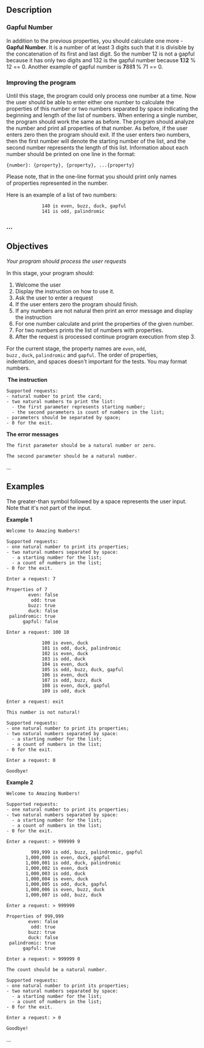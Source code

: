 <h2>Description</h2>

<h3>Gapful Number</h3>

<p>In addition to the previous properties, you should calculate one more - <strong>Gapful Number</strong>. It&nbsp;is a number&nbsp;of at least 3 digits such that it is divisible by the concatenation of its first and last digit. So the number 12 is not a gapful because it has only two digits and 132 is the gapful number because <strong>1</strong>3<strong>2</strong> % 12 == 0. Another example of gapful number is <strong>7</strong>88<strong>1 </strong>% 71 == 0.&nbsp;</p>

<h3>Improving the program</h3>

<p>Until this stage, the program could only process one number at a time. Now the user should be able to enter either one number to calculate the properties of this number or two numbers separated by space&nbsp;indicating the beginning and length of the list of numbers. When entering a single number, the program should work the same as before. The program should analyze the number and print all properties of that number. As before, if the user enters zero then the program should exit. If the user enters two numbers, then the first number will denote the starting number of the list, and the second number represents the length of this list. Information about each number should be printed on one line in the format:</p>

<pre>
<code class="language-no-highlight">{number}: {property}, {property}, ...{property}
</code></pre>

<p>Please note, that in the one-line format you should print only names of&nbsp;properties represented in the number.&nbsp;</p>

<p>Here is an example of a list of two numbers:</p>

<pre>
<code class="language-no-highlight">             140 is even, buzz, duck, gapful
             141 is odd, palindromic</code></pre>

<h3>...</h3>

<h2>Objectives</h2>

<ol>
</ol>

<p><em>Your program should process the user requests</em></p>

<p>In this stage, your program should:</p>

<ol>
	<li>Welcome the user</li>
	<li>Display the instruction on how to use it.</li>
	<li>Ask the user to enter a request</li>
	<li>If the user enters zero the program should finish.&nbsp;</li>
	<li>If any numbers are not natural then print an error message and display the instruction</li>
	<li>For&nbsp;one number&nbsp;calculate and print the properties of the given number.</li>
	<li>For two numbers prints the list of numbers with properties.</li>
	<li>After the request is processed continue program execution&nbsp;from step 3.</li>
</ol>

<p>For the current stage, the property names are&nbsp;<code>even</code>, <code>odd</code>, <code>buzz</code>&nbsp;,&nbsp;<code>duck</code>,&nbsp;<code>palindromic</code>&nbsp;and&nbsp;<code>gapful</code>. The order of properties, indentation,&nbsp;and spaces doesn&#39;t important for the tests. You may format numbers.</p>

<p><strong>&nbsp;The instruction</strong></p>

<pre>
<code class="language-no-highlight">Supported requests:
- natural number to print the card; 
- two natural numbers to print the list:
  - the first parameter represents starting number;
  - the second parameters is count of numbers in the list;
- parameters should be separated by space;
- 0 for the exit.</code></pre>

<p><strong>The error messages</strong></p>

<pre>
<code class="language-no-highlight">The first parameter should be a natural number or zero.</code></pre>

<pre>
<code class="language-no-highlight">The second parameter should be a natural number.</code></pre>

<p>...</p>

<h2>Examples</h2>

<p>The greater-than symbol followed by a space represents the user input. Note that it&#39;s not part of the input.</p>

<p><strong>Example 1</strong></p>

<pre>
<code class="language-no-highlight">Welcome to Amazing Numbers!

Supported requests:
- one natural number to print its properties;
- two natural numbers separated by space:
  - a starting number for the list;
  - a count of numbers in the list;
- 0 for the exit. 

Enter a request: 7

Properties of 7
        even: false
         odd: true
        buzz: true
        duck: false
 palindromic: true
      gapful: false

Enter a request: 100 10

             100 is even, duck
             101 is odd, duck, palindromic
             102 is even, duck
             103 is odd, duck
             104 is even, duck
             105 is odd, buzz, duck, gapful
             106 is even, duck
             107 is odd, buzz, duck
             108 is even, duck, gapful
             109 is odd, duck

Enter a request: exit

This number is not natural!

Supported requests:
- one natural number to print its properties;
- two natural numbers separated by space:
  - a starting number for the list;
  - a count of numbers in the list;
- 0 for the exit. 

Enter a request: 0

Goodbye!</code></pre>

<p><strong>Example 2</strong></p>

<pre>
<code class="language-no-highlight">Welcome to Amazing Numbers!

Supported requests:
- one natural number to print its properties;
- two natural numbers separated by space:
  - a starting number for the list;
  - a count of numbers in the list;
- 0 for the exit. 

Enter a request: &gt; 999999 9

         999,999 is odd, buzz, palindromic, gapful
       1,000,000 is even, duck, gapful
       1,000,001 is odd, duck, palindromic
       1,000,002 is even, duck
       1,000,003 is odd, duck
       1,000,004 is even, duck
       1,000,005 is odd, duck, gapful
       1,000,006 is even, buzz, duck
       1,000,007 is odd, buzz, duck

Enter a request: &gt; 999999

Properties of 999,999
        even: false
         odd: true
        buzz: true
        duck: false
 palindromic: true
      gapful: true

Enter a request: &gt; 999999 0

The count should be a natural number.

Supported requests:
- one natural number to print its properties;
- two natural numbers separated by space:
  - a starting number for the list;
  - a count of numbers in the list;
- 0 for the exit. 

Enter a request: &gt; 0

Goodbye!</code></pre>

<p>...</p>
